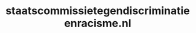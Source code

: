 ---
layout: post
title:  "staatscommissietegendiscriminatieenracisme.nl"
internal_url:  "/data/staatscommissietegendiscriminatieenracisme.nl.html"
categories: dutchgov
---